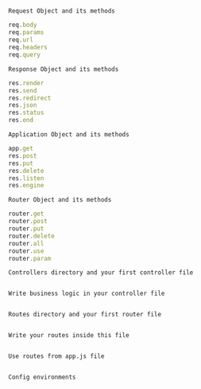 ## 
`Request Object and its methods`
```js
req.body
req.params
req.url
req.headers
req.query
```

`Response Object and its methods`
```js
res.render
res.send
res.redirect
res.json
res.status
res.end
```


`Application Object and its methods`
```js
app.get
res.post
res.put
res.delete
res.listen
res.engine
```


`Router Object and its methods`
```js
router.get
router.post
router.put
router.delete
router.all
router.use
router.param
```


`Controllers directory and your first controller file`
```js

```


`Write business logic in your controller file`
```js

```

`Routes directory and your first router file`
```js

```

`Write your routes inside this file`
```js

```

`Use routes from app.js file`
```js

```

`Config environments`
```js

```